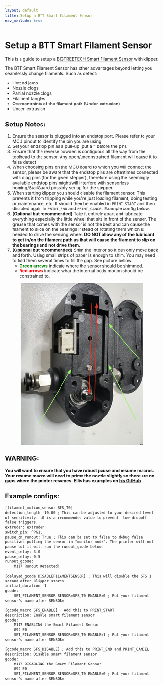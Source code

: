 ```yaml
---
layout: default
title: Setup a BTT Smart Filament Sensor
nav_exclude: true
---
```


# Setup a BTT Smart Filament Sensor

This is a guide to setup a [BIGTREETECH Smart Filament Sensor](https://github.com/bigtreetech/smart-filament-detection-module) with klipper.

The BTT Smart Filament Sensor has other advantages beyond letting you seamlessly change filaments. Such as detect:

* Hotend jams
* Nozzle clogs
* Partial nozzle clogs
* Filament tangles
* Overcontraints of the filament path (Under-extrusion)
* Under-extrusion

## Setup Notes:
1. Ensure the sensor is plugged into an endstop port. Please refer to your MCU pinout to identify the pin you are using.
1. Set your endstop pin as a pull-up (put a `^` before the pin).
1. Ensure that the reverse bowden is contiguous all the way from the toolhead to the sensor. Any open/unconstrained filament will cause it to false detect
1. When choosing pins on the MCU board to which you will connect the sensor, please be aware that the endstop pins are oftentimes connected with diag pins (for the given stepper), therefore using the seemingly available endstop pins might/will interfere with sensorless homing/StallGuard possibly set up for the stepper.
1. When starting klipper you should disable the filament sensor. This prevents it from tripping while you're just loading filament, doing testing or maintenance, etc. It should then be enabled in `PRINT_START` and then disabled again in `PRINT_END` and `PRINT_CANCEL` Example config below.
1. **(Optional but recommended)** Take it entirely apart and lubricate everything especially the little wheel that sits in front of the sensor. The grease that comes with the sensor is not the best and can cause the filament to slide on the bearings instead of rotating them which is needed to drive the sensing wheel. **DO NOT allow any of the lubricant to get in/on the filament path as that will cause the filament to slip on the bearings and not drive them.**
1. **(Optional but recommended)** Shim the interior so it can only move back and forth. Using small strips of paper is enough to shim. You may need to fold them several times to fill the gap. See picture bellow.
    * <span style="color:green">**Green arrows** </span>indicate where the sensor should be shimmed.
    * <span style="color:Red">**Red arrows** </span> indicate what the internal body motion should be constrained to.

<p align="center">
  <img width="400" src="./Images/btt_shim.png">
</p>

## WARNING:
**You will want to ensure that you have robust pause and resume macros. Your resume macro will need to prime the nozzle slightly so there are no gaps where the printer resumes. Ellis has examples on [his GitHub](https://github.com/AndrewEllis93/Print-Tuning-Guide/blob/040d31c6daaed23c2a1a353545e7ee442a232f32/articles/useful_macros.md)**

## Example configs:
```
[filament_motion_sensor SFS_T0]
detection_length: 10.00 ; This can be adjusted to your desired level of sensitivity. 10 is a recommended value to prevent flow dropoff false triggers.
extruder: extruder
switch_pin: ^PG11
pause_on_runout: True ; This can be set to false to debug false positives putting the sensor in "monitor mode". The printer will not pause but it will run the runout_gcode below.
event_delay: 3.0
pause_delay: 0.5
runout_gcode:
    M117 Runout Detected!

[delayed_gcode DISABLEFILAMENTSENSOR] ; This will disable the SFS 1 second after klipper starts
initial_duration: 1
gcode:
    SET_FILAMENT_SENSOR SENSOR=SFS_T0 ENABLE=0 ; Put your filament sensor's name after SENSOR=

[gcode_macro SFS_ENABLE] ; Add this to PRINT_START
description: Enable smart filament sensor
gcode:
    M117 ENABLING the Smart Filament Sensor
    G92 E0
    SET_FILAMENT_SENSOR SENSOR=SFS_T0 ENABLE=1 ; Put your filament sensor's name after SENSOR=

[gcode_macro SFS_DISABLE] ; Add this to PRINT_END and PRINT_CANCEL
description: Disable smart filament sensor
gcode:
    M117 DISABLING the Smart Filament Sensor
    G92 E0
    SET_FILAMENT_SENSOR SENSOR=SFS_T0 ENABLE=0 ; Put your filament sensor's name after SENSOR=
```
